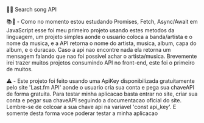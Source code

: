 👨‍💻 Search song API 

📚📝 - Como no momento estou estudando Promises, Fetch, Async/Await em JavaScript esse foi meu primeiro projeto usando estes metodos
da linguagem, um projeto simples aonde o usuario coloca a banda/artista e o nome da musica, e a API retorna o nome do artista, musica,
album, capa do album, e o duracao. Caso a api nao encontre nada ela retorna um mensagem falando que nao foi possivel achar o artista/musica.
Brevemente irei trazer muitos projetos consumindo API no front-end, este foi o primeiro de muitos.

⚠️ - Este projeto foi feito usando uma ApiKey disponibilizada gratuitamente pelo site 'Last.fm API' aonde o usuario cria sua conta e pega sua chaveAPI de
forma gratuita. Para testar minha aplicacao basta entrar no site, criar sua conta e pegar sua chaveAPI seguindo a documentacao oficial do site. Lembre-se de
colcoar a sua chave api na variavel 'const api_key'. E somente desta forma voce poderar testar a minha aplicacao
